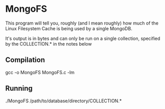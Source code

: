 MongoFS
=======

This program will tell you, roughly (and I mean roughly) how much of the Linux Filesystem Cache is being used by a single MongoDB.

It's output is in bytes and can only be run on a single collection, specified by the COLLECTION.* in the notes below

## Compilation
gcc -o MongoFS MongoFS.c -lm

## Running 
./MongoFS /path/to/database/directory/COLLECTION.*

